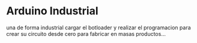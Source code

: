 # Arduino Industrial

una de forma industrial cargar el botloader y realizar el programacion para crear su circuito desde cero para fabricar en masas productos...
